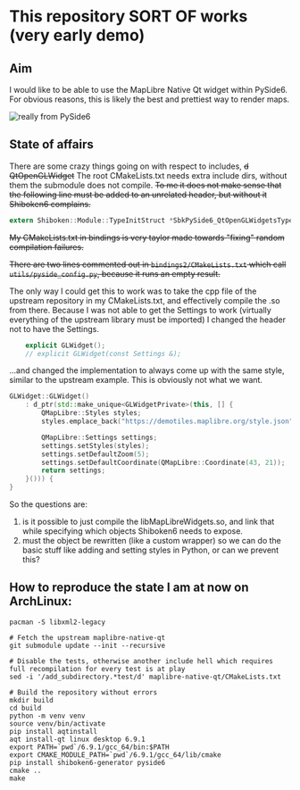 # This repository SORT OF works (very early demo)


## Aim

I would like to be able to use the MapLibre Native Qt widget within PySide6.
For obvious reasons, this is likely the best and prettiest way to render maps.

![really from PySide6](http://stefan.konink.de/maplibre.png)

## State of affairs

There are some crazy things going on with respect to includes, ~~d QtOpenGLWidget~~
The root CMakeLists.txt needs extra include dirs, without them the submodule does not compile.
~~To me it does not make sense that the following line must be added to an unrelated header, but without it Shiboken6 complains.~~
```C
extern Shiboken::Module::TypeInitStruct *SbkPySide6_QtOpenGLWidgetsTypeStructs;
```
~~My CMakeLists.txt in bindings is very taylor made towards "fixing" random compilation failures.~~

~~There are two lines commented out in `bindings2/CMakeLists.txt` which call `utils/pyside_config.py`, because it runs an empty result.~~

The only way I could get this to work was to take the cpp file of the upstream repository in my CMakeLists.txt, and effectively compile the .so from there.
Because I was not able to get the Settings to work (virtually everything of the upstream library must be imported) I changed the header not to have the Settings.

```hpp
    explicit GLWidget();
    // explicit GLWidget(const Settings &);
```

...and changed the implementation to always come up with the same style, similar to the upstream example.
This is obviously not what we want.

```cpp
GLWidget::GLWidget()
    : d_ptr(std::make_unique<GLWidgetPrivate>(this, [] {
        QMapLibre::Styles styles;
        styles.emplace_back("https://demotiles.maplibre.org/style.json", "Demo Tiles");

        QMapLibre::Settings settings;
        settings.setStyles(styles);
        settings.setDefaultZoom(5);
        settings.setDefaultCoordinate(QMapLibre::Coordinate(43, 21));
        return settings;
    }())) {
}
```

So the questions are:
 1. is it possible to just compile the libMapLibreWidgets.so, and link that while specifying which objects Shiboken6 needs to expose.
 2. must the object be rewritten (like a custom wrapper) so we can do the basic stuff like adding and setting styles in Python, or can we prevent this?


##  How to reproduce the state I am at now on ArchLinux:


```
pacman -S libxml2-legacy

# Fetch the upstream maplibre-native-qt
git submodule update --init --recursive

# Disable the tests, otherwise another include hell which requires full recompilation for every test is at play
sed -i '/add_subdirectory.*test/d' maplibre-native-qt/CMakeLists.txt

# Build the repository without errors
mkdir build
cd build
python -m venv venv
source venv/bin/activate
pip install aqtinstall
aqt install-qt linux desktop 6.9.1
export PATH=`pwd`/6.9.1/gcc_64/bin:$PATH
export CMAKE_MODULE_PATH=`pwd`/6.9.1/gcc_64/lib/cmake
pip install shiboken6-generator pyside6
cmake ..
make
```

